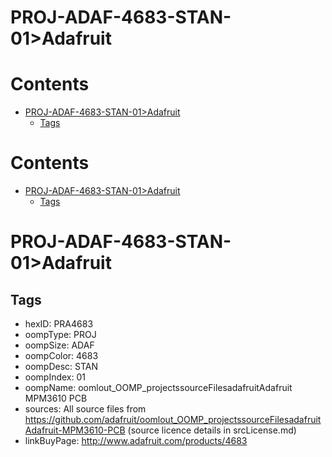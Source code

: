 
PROJ-ADAF-4683-STAN-01>Adafruit
===============================

Contents
========

* [PROJ-ADAF-4683-STAN-01>Adafruit](#proj-adaf-4683-stan-01adafruit)
	* [Tags](#tags)

Contents
========

* [PROJ-ADAF-4683-STAN-01>Adafruit](#proj-adaf-4683-stan-01adafruit)
	* [Tags](#tags)

# PROJ-ADAF-4683-STAN-01>Adafruit

## Tags

- hexID: PRA4683
- oompType: PROJ
- oompSize: ADAF
- oompColor: 4683
- oompDesc: STAN
- oompIndex: 01
- oompName: oomlout_OOMP_projectssourceFilesadafruitAdafruit MPM3610 PCB
- sources: All source files from https://github.com/adafruit/oomlout_OOMP_projectssourceFilesadafruitAdafruit-MPM3610-PCB (source licence details in srcLicense.md)
- linkBuyPage: http://www.adafruit.com/products/4683
